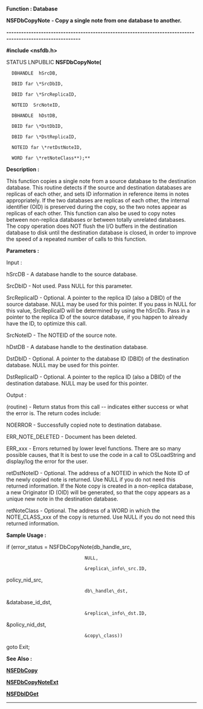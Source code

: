 




<!--
 /\* Font Definitions \*/
 @font-face
 {font-family:Courier;
 panose-1:2 7 4 9 2 2 5 2 4 4;}
@font-face
 {font-family:"Tms Rmn";
 panose-1:2 2 6 3 4 5 5 2 3 4;}
@font-face
 {font-family:Helv;
 panose-1:2 11 6 4 2 2 2 3 2 4;}
@font-face
 {font-family:"Cambria Math";
 panose-1:2 4 5 3 5 4 6 3 2 4;}
 /\* Style Definitions \*/
 p.MsoNormal, li.MsoNormal, div.MsoNormal
 {margin-top:0cm;
 margin-right:0cm;
 margin-bottom:8.0pt;
 margin-left:0cm;
 line-height:107%;
 font-size:11.0pt;
 font-family:"Calibri",sans-serif;}
.MsoChpDefault
 {font-size:11.0pt;}
.MsoPapDefault
 {margin-bottom:8.0pt;
 line-height:107%;}
 /\* Page Definitions \*/
 @page WordSection1
 {size:612.0pt 792.0pt;
 margin:72.0pt 72.0pt 72.0pt 72.0pt;}
div.WordSection1
 {page:WordSection1;}
-->




 


**Function : Database**



**NSFDbCopyNote** **- Copy a
single note from one database to another.**


**----------------------------------------------------------------------------------------------------------**



**#include <nsfdb.h>**



STATUS
LNPUBLIC **NSFDbCopyNote(**  

      DBHANDLE  hSrcDB,  

      DBID far \*SrcDbID,  

      DBID far \*SrcReplicaID,  

      NOTEID  SrcNoteID,  

      DBHANDLE  hDstDB,  

      DBID far \*DstDbID,  

      DBID far \*DstReplicaID,  

      NOTEID far \*retDstNoteID,  

      WORD far \*retNoteClass**);**



**Description :**



This
function copies a single note from a source database to the destination
database.  This routine detects if the source and destination databases are
replicas of each other, and sets ID information in reference items in notes
appropriately.  If the two databases are replicas of each other, the internal
identifier (OID) is preserved during the copy, so the two notes appear as
replicas of each other.  This function can also be used to copy notes between
non-replica databases or between totally unrelated databases.  The copy
operation does NOT flush the I/O buffers in the destination database to disk
until the destination database is closed, in order to improve the speed of a
repeated number of calls to this function.


 


**Parameters :**



Input :  

hSrcDB  -  A database handle to the source database.  

  

SrcDbID  -  Not used.  Pass NULL for this parameter.  

  

SrcReplicaID  -  Optional.  A pointer to the replica ID (also a DBID) of the
source database.  NULL may be used for this pointer.  If you pass in NULL for
this value, SrcReplicaID will be determined by using the hSrcDb.  Pass in a
pointer to the replica ID of the source database, if you happen to already have
the ID, to optimize this call.  

  

SrcNoteID  -  The NOTEID of the source note.  

  

hDstDB  -  A database handle to the destination database.  

  

DstDbID  -  Optional.  A pointer to the database ID (DBID) of the destination
database.  NULL may be used for this pointer.  

  

DstReplicaID  -  Optional.  A pointer to the replica ID (also a DBID) of the
destination database.  NULL may be used for this pointer.  

  




Output :  

(routine)  -  Return status from this call -- indicates either success or what
the error is. The return codes include:  

  

NOERROR - Successfully copied note to destination database.  

ERR\_NOTE\_DELETED - Document has been deleted.  

ERR\_xxx - Errors returned by lower level functions.  There are so many possible
causes, that It is best to use the code in a call to OSLoadString and
display/log the error for the user.  

  

  

retDstNoteID  -  Optional.  The address of a NOTEID in which the Note ID of the
newly copied note is returned.  Use NULL if you do not need this returned
information.  If the Note copy is created in a non-replica database, a new
Originator ID (OID) will be generated, so that the copy appears as a unique new
note in the destination database.  

  

retNoteClass  -  Optional.  The address of a WORD in which the NOTE\_CLASS\_xxx
of the copy is returned.  Use NULL if you do not need this returned
information.  

  




 **Sample Usage :**



if (error\_status =
NSFDbCopyNote(db\_handle\_src,  

                                 NULL,  

                                 &replica\_info\_src.ID,


                                
policy\_nid\_src,  

                                 db\_handle\_dst,


                                
&database\_id\_dst,  

                                 &replica\_info\_dst.ID,


                                
&policy\_nid\_dst,  

                                 &copy\_class))  

  goto Exit;


 **See Also :**


**[NSFDbCopy](NSFDbCopy.md)**


**[NSFDbCopyNoteExt](NSFDbCopyNoteExt.md)**


**[NSFDbIDGet](NSFDbIDGet.md)**



----------------------------------------------------------------------------------------------------------


 





